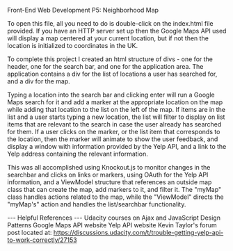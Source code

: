 Front-End Web Development P5: Neighborhood Map

To open this file, all you need to do is double-click on the index.html file
provided. If you have an HTTP server set up then the Google Maps API used will
display a map centered at your current location, but if not then the location is
initialized to coordinates in the UK.

To complete this project I created an html structure of divs - one for the header, one for
the search bar, and one for the application area. The application contains a div for the list
of locations a user has searched for, and a div for the map.

Typing a location into the search bar and clicking enter will run a Google Maps search for it
and add a marker at the appropriate location on the map while adding that location to the list
on the left of the map. If items are in the list and a user starts typing a new location, the list
will filter to display on list items that are relevant to the search in case the user already has
searched for them. If a user clicks on the marker, or the list item that corresponds to the location,
then the marker will animate to show the user feedback, and display a window with information provided by
the Yelp API, and a link to the Yelp address containing the relevant information.

This was all accomplished using Knockout.js to monitor changes in the searchbar and clicks on links or markers,
using OAuth for the Yelp API information, and a ViewModel structure that references an outside map class that
can create the map, add markers to it, and filter it. The "myMap" class handles actions related to the map, while
the "ViewModel" directs the "myMap's" action and handles the list/searchbar functionality.

--- Helpful References ---
Udacity courses on Ajax and JavaScript Design Patterns
Google Maps API website
Yelp API website
Kevin Taylor's forum post located at: https://discussions.udacity.com/t/trouble-getting-yelp-api-to-work-correctly/27153